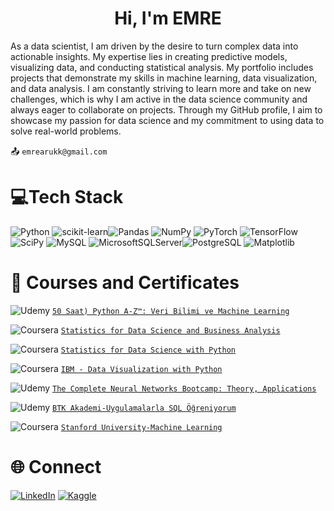 
<h1 align="center">Hi, I'm EMRE</h1>

As a data scientist, I am driven by the desire to turn complex data into actionable insights. My expertise lies in creating predictive models, visualizing data, and conducting statistical analysis. My portfolio includes projects that demonstrate my skills in machine learning, data visualization, and data analysis. I am constantly striving to learn more and take on new challenges, which is why I am active in the data science community and always eager to collaborate on projects. Through my GitHub profile, I aim to showcase my passion for data science and my commitment to using data to solve real-world problems.

:outbox_tray:	 `emrearukk@gmail.com`


# 💻Tech Stack
![Python](https://img.shields.io/badge/python-3670A0?style=plastic&logo=python&logoColor=ffdd54) ![scikit-learn](https://img.shields.io/badge/scikit--learn-%23F7931E.svg?style=plastic&logo=scikit-learn&logoColor=white)![Pandas](https://img.shields.io/badge/pandas-%23150458.svg?style=plastic&logo=pandas&logoColor=white) ![NumPy](https://img.shields.io/badge/numpy-%23013243.svg?style=plastic&logo=numpy&logoColor=white) ![PyTorch](https://img.shields.io/badge/PyTorch-%23EE4C2C.svg?style=plastic&logo=PyTorch&logoColor=white) ![TensorFlow](https://img.shields.io/badge/TensorFlow-%23FF6F00.svg?style=plastic&logo=TensorFlow&logoColor=white) ![SciPy](https://img.shields.io/badge/SciPy-%230C55A5.svg?style=for-the-plastic&logo=scipy&logoColor=%white) ![MySQL](https://img.shields.io/badge/MySQL-005C84?style=for-the-plastic&logo=mysql&logoColor=white) ![MicrosoftSQLServer](https://img.shields.io/badge/Microsoft%20SQL%20Sever-CC2927?style=plastic&logo=microsoft%20sql%20server&logoColor=white)![PostgreSQL](https://img.shields.io/badge/PostgreSQL-316192?style=for-the-plastic&logo=postgresql&logoColor=white) ![Matplotlib](https://img.shields.io/badge/Matplotlib-%23ffffff.svg?style=for-the-plastic&logo=Matplotlib&logoColor=black)


# :file_folder: Courses and Certificates


![Udemy](https://img.shields.io/badge/Udemy-EC5252?style=for-the-plastic&logo=Udemy&logoColor=white)  [`50 Saat) Python A-Z™: Veri Bilimi ve Machine Learning`](http://ude.my/UC-cf1b5ecd-8fd4-45d3-b379-ee9e5e2b684e/)


![Coursera](https://img.shields.io/badge/Coursera-0056D2?style=for-the-plastic&logo=Coursera&logoColor=white) [`Statistics for Data Science and Business Analysis`](https://www.coursera.org/account/accomplishments/certificate/7AB9DUGYVW9V)


![Coursera](https://img.shields.io/badge/Coursera-0056D2?style=for-the-plastic&logo=Coursera&logoColor=white) [`Statistics for Data Science with Python`](https://www.coursera.org/account/accomplishments/certificate/7AB9DUGYVW9V)


![Coursera](https://img.shields.io/badge/Coursera-0056D2?style=for-the-plastic&logo=Coursera&logoColor=white) [`IBM - Data Visualization with Python`](https://www.credly.com/go/KBCFLC34)


![Udemy](https://img.shields.io/badge/Udemy-EC5252?style=for-the-plastic&logo=Udemy&logoColor=white) [`The Complete Neural Networks Bootcamp: Theory, Applications`](https://www.udemy.com/certificate/UC-31483e44-d684-400f-beb5-0473135d165e/)

![Udemy](https://img.shields.io/badge/Udemy-EC5252?style=for-the-plastic&logo=Udemy&logoColor=white)  [`BTK Akademi-Uygulamalarla SQL Öğreniyorum`](https://www.btkakademi.gov.tr/portal/certificate/view?hashId=8jmh8Y0Ml)

![Coursera](https://img.shields.io/badge/Coursera-0056D2?style=for-the-plastic&logo=Coursera&logoColor=white) [`Stanford University-Machine Learning`](https://www.coursera.org/account/accomplishments/certificate/JVZWP5DYM2DV)


# :globe_with_meridians: Connect 


[![LinkedIn](https://img.shields.io/badge/LinkedIn-%230077B5.svg?logo=linkedin&logoColor=white)](https://www.linkedin.com/in/emre-aruk-90108a130/)   [![Kaggle](https://img.shields.io/badge/Kaggle-20BEFF?style=for-the-plastic&logo=Kaggle&logoColor=white)](https://www.kaggle.com/emrearuk)
